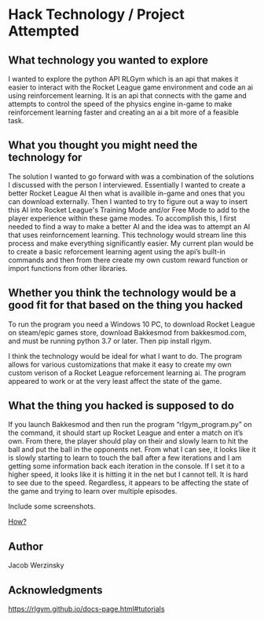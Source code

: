 # Hack Technology / Project Attempted 

  

## What technology you wanted to explore 

  

I wanted to explore the python API RLGym which is an api that makes it easier to interact with the Rocket League game environment and code an ai using reinforcement learning. It is an api that connects with the game and attempts to control the speed of the physics engine in-game to make reinforcement learning faster and creating an ai a bit more of a feasible task.  

  

## What you thought you might need the technology for 

The solution I wanted to go forward with was a combination of the solutions I discussed with the person I interviewed. Essentially I wanted to create a better Rocket League AI then what is availible in-game and ones that you can download externally. Then I wanted to try to figure out a way to insert this AI into Rocket League's Training Mode and/or Free Mode to add to the player experience within these game modes. To accomplish this, I first needed to find a way to make a better AI and the idea was to attempt an AI that uses reinforncement learning. This technology would stream line this process and make everything significantly easier. My current plan would be to create a basic reforcement learning agent using the api’s built-in commands and then from there create my own custom reward function or import functions from other libraries. 

## Whether you think the technology would be a good fit for that based on the thing you hacked 

To run the program you need a Windows 10 PC, to download Rocket League on steam/epic games store, download Bakkesmod from bakkesmod.com, and must be running python 3.7 or later. Then pip install rlgym. 

I think the technology would be ideal for what I want to do. The program allows for various customizations that make it easy to create my own custom verison of a Rocket League reforcement learning ai. The program appeared to work or at the very least affect the state of the game.

## What the thing you hacked is supposed to do 

If you launch Bakkesmod and then run the program “rlgym_program.py” on the command, it should start up Rocket League and enter a match on it’s own. From there, the player should play on their and slowly learn to hit the ball and put the ball in the opponents net. From what I can see, it looks like it is slowly starting to learn to touch the ball after a few iterations and I am getting some information back each iteration in the console. If I set it to a higher speed, it looks like it is hitting it in the net but I cannot tell. It is hard to see due to the speed. Regardless, it appears to be affecting the state of the game and trying to learn over multiple episodes.

Include some screenshots. 

[How?](https://help.github.com/articles/about-readmes/#relative-links-and-image-paths-in-readme-files) 


## Author 

  

Jacob Werzinsky 

  

## Acknowledgments 

  

https://rlgym.github.io/docs-page.html#tutorials 

 
